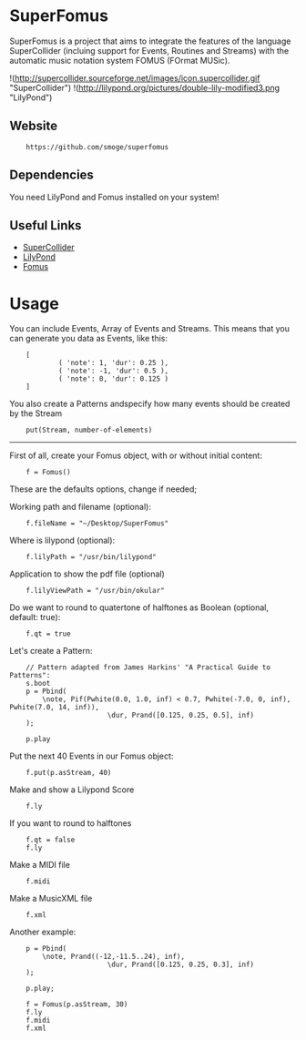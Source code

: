 SuperFomus
==========

SuperFomus is a project that aims to integrate the features of the language SuperCollider (incluing support for Events, Routines and Streams) with the automatic music notation system FOMUS (FOrmat MUSic).

!(http://supercollider.sourceforge.net/images/icon.supercollider.gif "SuperCollider")
!(http://lilypond.org/pictures/double-lily-modified3.png "LilyPond")

Website
-------

		https://github.com/smoge/superfomus

Dependencies
------------

You need LilyPond and Fomus installed on your system!


Useful Links
------------

- [SuperCollider](http://supercollider.sourceforge.net/)
- [LilyPond](http://lilypond.org/)
- [Fomus](http://sourceforge.net/projects/fomus/)


Usage
=====

You can include Events, Array of Events and Streams. This means that you can generate you data as Events, like this:


		[
				( 'note': 1, 'dur': 0.25 ),
				( 'note': -1, 'dur': 0.5 ),
				( 'note': 0, 'dur': 0.125 )
		]


You also create a Patterns andspecify how many events should be created by the Stream

		put(Stream, number-of-elements)

----------

First of all, create your Fomus object, with or without initial content:

		f = Fomus()

	
These are the defaults options, change if needed;

Working path and filename (optional):

		f.fileName = "~/Desktop/SuperFomus" 

Where is lilypond (optional):

		f.lilyPath = "/usr/bin/lilypond"

Application to show the pdf file (optional)

		f.lilyViewPath = "/usr/bin/okular"

Do we want to round to quatertone of halftones as Boolean (optional, default: true):
		
		f.qt = true


Let's create a Pattern:

		// Pattern adapted from James Harkins' "A Practical Guide to Patterns":
		s.boot
		p = Pbind(
			\note, Pif(Pwhite(0.0, 1.0, inf) < 0.7, Pwhite(-7.0, 0, inf), Pwhite(7.0, 14, inf)),
							\dur, Prand([0.125, 0.25, 0.5], inf)
		);

		p.play

Put the next 40 Events in our Fomus object:
		
		f.put(p.asStream, 40)

Make and show a Lilypond Score

		f.ly
		
If you want to round to halftones

		f.qt = false
		f.ly
		
Make a MIDI file

		f.midi

Make a MusicXML file

		f.xml

Another example:

		p = Pbind(
			\note, Prand((-12,-11.5..24), inf),
							\dur, Prand([0.125, 0.25, 0.3], inf)
		);

		p.play;

		f = Fomus(p.asStream, 30)
		f.ly
		f.midi
		f.xml


